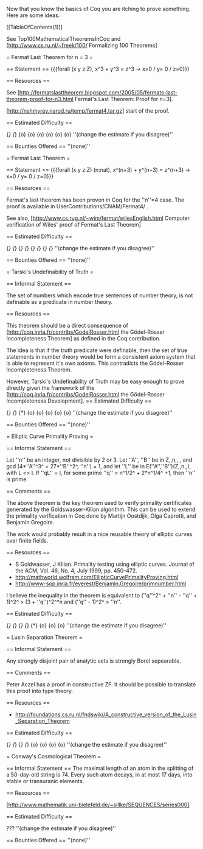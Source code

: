 Now that you know the basics of Coq you are itching to prove something.  Here are some ideas.

[[TableOfContents(1)]]

See Top100MathematicalTheoremsInCoq and [http://www.cs.ru.nl/~freek/100/ Formalizing 100 Theorems]

= Fermat Last Theorem for n = 3 =

== Statement ==
{{{forall (x y z:Z), x^3 + y^3 = z^3 -> x=0 \/ y= 0 \/ z=0}}}

== Resources ==

See [http://fermatslasttheorem.blogspot.com/2005/05/fermats-last-theorem-proof-for-n3.html Fermat's Last Theorem: Proof for n=3].

[http://nshmyrev.narod.ru/temp/fermat4.tar.gz] start of the proof.

== Estimated Difficulty ==

{*} {*} {o} {o} {o} {o} {o} {o} ''(change the estimate if you disagree)''

== Bounties Offered ==
''(none)''

= Fermat Last Theorem =

== Statement ==
{{{forall (x y z:Z) (n:nat), x^(n+3) + y^(n+3) = z^(n+3) -> x=0 \/ y= 0 \/ z=0}}}

== Resources ==

Fermat's last theorem has been proven in Coq for the ''n''=4 case. The proof is available in UserContributions/CNAM/Fermat4/ .

See also, [http://www.cs.rug.nl/~wim/fermat/wilesEnglish.html Computer verification of Wiles' proof of Fermat's Last Theorem]

== Estimated Difficulty ==

{*} {*} {*} {*} {*} {*} {*} {*} ''(change the estimate if you disagree)''

== Bounties Offered ==
''(none)''

= Tarski's Undefinability of Truth =

== Informal Statement ==

The set of numbers which encode true sentences of number theory, is not definable as a predicate in number theory.

== Resources ==

This theorem should be a direct consequence of [http://coq.inria.fr/contribs/GodelRosser.html the Gödel-Rosser Incompleteness Theorem] as defined in the Coq contribution.

The idea is that if the truth predicate were definable, then the set of true statements in number theory would be form a consistent axiom system that is able to represent it's own axioms.  This contradicts the Gödel-Rosser Incompleteness Theorem.

However, Tarski's Undefinability of Truth may be easy enough to prove directly given the framework of the [http://coq.inria.fr/contribs/GodelRosser.html the Gödel-Rosser Incompleteness Development].
== Estimated Difficulty ==

{*} {*} {*} {o} {o} {o} {o} {o} ''(change the estimate if you disagree)''

== Bounties Offered ==
''(none)''

= Elliptic Curve Primality Proving =

== Informal Statement ==

Let ''n'' be an integer, not divisible by 2 or 3.  Let ''A'', ''B'' be in Z,,n,, , and gcd (4*''A''^3^ + 27*''B''^2^, ''n'') = 1, and let ''L'' be in E(''A'',''B'')(Z,,n,,), with L <> I.  If ''qL'' = I, for some prime ''q'' > n^1/2^ + 2*n^1/4^ +1, then ''n'' is prime.

== Comments ==

The above theorem is the key theorem used to verify primality certificates generated by the Goldswasser-Kilian algorithm.  This can be used to extend the primality verification in Coq done by Martijn Oostdijk, Olga Caprotti, and Benjamin Gregoire.

The work would probably result in a nice reusable theory of elliptic curves over finite fields.

== Resources ==

 * S Goldwasser, J Kilian. Primality testing using elliptic curves. Journal of the ACM, Vol. 46, No. 4, July 1999, pp. 450-472.
 * http://mathworld.wolfram.com/EllipticCurvePrimalityProving.html
 * http://www-sop.inria.fr/everest/Benjamin.Gregoire/primnumber.html

I believe the inequality in the theorem is equivalent to (''q''^2^ + ''n'' - ''q'' + 1)^2^ > (3 + ''q'')^2^*n and (''q'' - 1)^2^ > ''n''.

== Estimated Difficulty ==

{*} {*} {*} {*} {*} {o} {o} {o} ''(change the estimate if you disagree)''

= Lusin Separation Theorem =

== Informal Statement ==

Any strongly disjoint pair of analytic sets is strongly Borel sepearable.

== Comments ==

Peter Aczel has a proof in constructive ZF.  It should be possible to translate this proof into type theory.

== Resources ==

 * http://foundations.cs.ru.nl/fndswiki/A_constructive_version_of_the_Lusin_Separation_Theorem

== Estimated Difficulty ==

{*} {*} {*} {*} {o} {o} {o} {o} ''(change the estimate if you disagree)''

= Conway's Cosmological Theorem =

== Informal Statement ==
The maximal length of an atom in the splitting of a 50-day-old 
string is 74. Every such atom decays, in at most 17 days, into stable 
or transuranic elements.

== Resources ==

[http://www.mathematik.uni-bielefeld.de/~sillke/SEQUENCES/series000]

== Estimated Difficulty ==

??? ''(change the estimate if you disagree)''

== Bounties Offered ==
''(none)''
